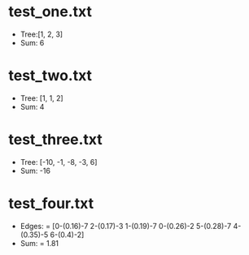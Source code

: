 test_one.txt
=======================
* Tree:[1, 2, 3]
* Sum: 6

test_two.txt
=======================

* Tree: [1, 1, 2]
* Sum: 4

test_three.txt
=======================
* Tree: [-10, -1, -8, -3, 6]
* Sum:  -16

test_four.txt
=======================
* Edges: = [0-(0.16)-7 2-(0.17)-3 1-(0.19)-7 0-(0.26)-2 5-(0.28)-7 4-(0.35)-5 6-(0.4)-2]
* Sum: = 1.81
